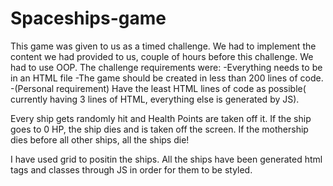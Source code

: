 # Spaceships-game

This game was given to us as a timed challenge. We had to implement the content we had provided to us, couple of hours before this challenge. We had to use OOP.
The challenge requirements were:
-Everything needs to be in an HTML file
-The game should be created in less than 200 lines of code.
-(Personal requirement) Have the least HTML lines of code as possible( currently having 3 lines of HTML, everything else is generated by JS).

Every ship gets randomly hit and Health Points are taken off it. If the ship goes to 0 HP, the ship dies and is taken off the screen. If the mothership dies before all other ships, all the ships die!

I have used grid to positin the ships. All the ships have been generated html tags and classes through JS in order for them to be styled.
